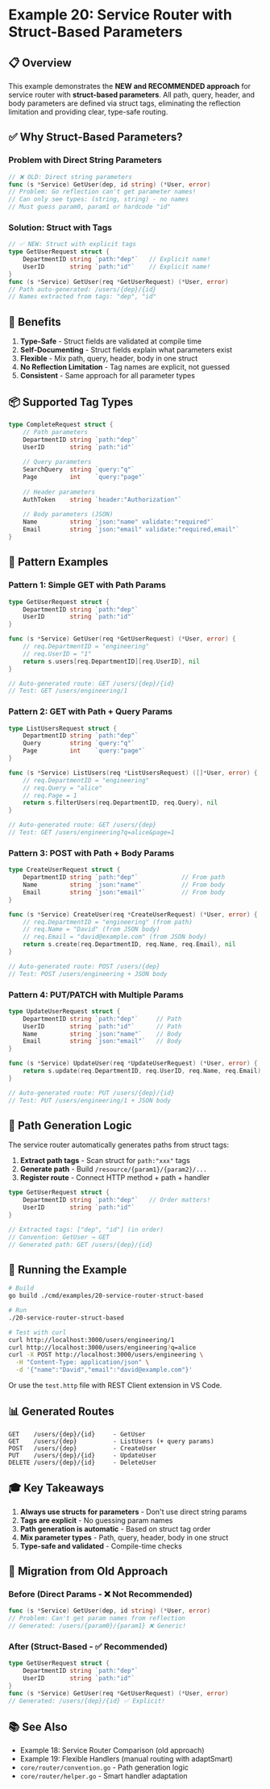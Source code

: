 # Example 20: Service Router with Struct-Based Parameters

## 📋 Overview

This example demonstrates the **NEW and RECOMMENDED approach** for service router with **struct-based parameters**. All path, query, header, and body parameters are defined via struct tags, eliminating the reflection limitation and providing clear, type-safe routing.

## ✅ Why Struct-Based Parameters?

### Problem with Direct String Parameters
```go
// ❌ OLD: Direct string parameters
func (s *Service) GetUser(dep, id string) (*User, error)
// Problem: Go reflection can't get parameter names!
// Can only see types: (string, string) - no names
// Must guess param0, param1 or hardcode "id"
```

### Solution: Struct with Tags
```go
// ✅ NEW: Struct with explicit tags
type GetUserRequest struct {
    DepartmentID string `path:"dep"`   // Explicit name!
    UserID       string `path:"id"`    // Explicit name!
}
func (s *Service) GetUser(req *GetUserRequest) (*User, error)
// Path auto-generated: /users/{dep}/{id}
// Names extracted from tags: "dep", "id"
```

## 🎯 Benefits

1. **Type-Safe** - Struct fields are validated at compile time
2. **Self-Documenting** - Struct fields explain what parameters exist
3. **Flexible** - Mix path, query, header, body in one struct
4. **No Reflection Limitation** - Tag names are explicit, not guessed
5. **Consistent** - Same approach for all parameter types

## 📦 Supported Tag Types

```go
type CompleteRequest struct {
    // Path parameters
    DepartmentID string `path:"dep"`
    UserID       string `path:"id"`
    
    // Query parameters
    SearchQuery  string `query:"q"`
    Page         int    `query:"page"`
    
    // Header parameters
    AuthToken    string `header:"Authorization"`
    
    // Body parameters (JSON)
    Name         string `json:"name" validate:"required"`
    Email        string `json:"email" validate:"required,email"`
}
```

## 🔄 Pattern Examples

### Pattern 1: Simple GET with Path Params
```go
type GetUserRequest struct {
    DepartmentID string `path:"dep"`
    UserID       string `path:"id"`
}

func (s *Service) GetUser(req *GetUserRequest) (*User, error) {
    // req.DepartmentID = "engineering"
    // req.UserID = "1"
    return s.users[req.DepartmentID][req.UserID], nil
}

// Auto-generated route: GET /users/{dep}/{id}
// Test: GET /users/engineering/1
```

### Pattern 2: GET with Path + Query Params
```go
type ListUsersRequest struct {
    DepartmentID string `path:"dep"`
    Query        string `query:"q"`
    Page         int    `query:"page"`
}

func (s *Service) ListUsers(req *ListUsersRequest) ([]*User, error) {
    // req.DepartmentID = "engineering"
    // req.Query = "alice"
    // req.Page = 1
    return s.filterUsers(req.DepartmentID, req.Query), nil
}

// Auto-generated route: GET /users/{dep}
// Test: GET /users/engineering?q=alice&page=1
```

### Pattern 3: POST with Path + Body Params
```go
type CreateUserRequest struct {
    DepartmentID string `path:"dep"`            // From path
    Name         string `json:"name"`           // From body
    Email        string `json:"email"`          // From body
}

func (s *Service) CreateUser(req *CreateUserRequest) (*User, error) {
    // req.DepartmentID = "engineering" (from path)
    // req.Name = "David" (from JSON body)
    // req.Email = "david@example.com" (from JSON body)
    return s.create(req.DepartmentID, req.Name, req.Email), nil
}

// Auto-generated route: POST /users/{dep}
// Test: POST /users/engineering + JSON body
```

### Pattern 4: PUT/PATCH with Multiple Params
```go
type UpdateUserRequest struct {
    DepartmentID string `path:"dep"`     // Path
    UserID       string `path:"id"`      // Path
    Name         string `json:"name"`    // Body
    Email        string `json:"email"`   // Body
}

func (s *Service) UpdateUser(req *UpdateUserRequest) (*User, error) {
    return s.update(req.DepartmentID, req.UserID, req.Name, req.Email), nil
}

// Auto-generated route: PUT /users/{dep}/{id}
// Test: PUT /users/engineering/1 + JSON body
```

## 🚀 Path Generation Logic

The service router automatically generates paths from struct tags:

1. **Extract path tags** - Scan struct for `path:"xxx"` tags
2. **Generate path** - Build `/resource/{param1}/{param2}/...`
3. **Register route** - Connect HTTP method + path + handler

```go
type GetUserRequest struct {
    DepartmentID string `path:"dep"`   // Order matters!
    UserID       string `path:"id"`
}

// Extracted tags: ["dep", "id"] (in order)
// Convention: GetUser → GET
// Generated path: GET /users/{dep}/{id}
```

## 🧪 Running the Example

```bash
# Build
go build ./cmd/examples/20-service-router-struct-based

# Run
./20-service-router-struct-based

# Test with curl
curl http://localhost:3000/users/engineering/1
curl http://localhost:3000/users/engineering?q=alice
curl -X POST http://localhost:3000/users/engineering \
  -H "Content-Type: application/json" \
  -d '{"name":"David","email":"david@example.com"}'
```

Or use the `test.http` file with REST Client extension in VS Code.

## 📊 Generated Routes

```
GET    /users/{dep}/{id}     - GetUser
GET    /users/{dep}          - ListUsers (+ query params)
POST   /users/{dep}          - CreateUser
PUT    /users/{dep}/{id}     - UpdateUser
DELETE /users/{dep}/{id}     - DeleteUser
```

## 🎓 Key Takeaways

1. **Always use structs for parameters** - Don't use direct string params
2. **Tags are explicit** - No guessing param names
3. **Path generation is automatic** - Based on struct tag order
4. **Mix parameter types** - Path, query, header, body in one struct
5. **Type-safe and validated** - Compile-time checks

## 🔄 Migration from Old Approach

### Before (Direct Params - ❌ Not Recommended)
```go
func (s *Service) GetUser(dep, id string) (*User, error)
// Problem: Can't get param names from reflection
// Generated: /users/{param0}/{param1} ❌ Generic!
```

### After (Struct-Based - ✅ Recommended)
```go
type GetUserRequest struct {
    DepartmentID string `path:"dep"`
    UserID       string `path:"id"`
}
func (s *Service) GetUser(req *GetUserRequest) (*User, error)
// Generated: /users/{dep}/{id} ✅ Explicit!
```

## 📚 See Also

- Example 18: Service Router Comparison (old approach)
- Example 19: Flexible Handlers (manual routing with adaptSmart)
- `core/router/convention.go` - Path generation logic
- `core/router/helper.go` - Smart handler adaptation

